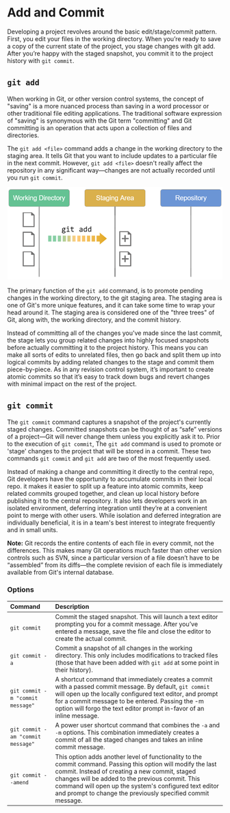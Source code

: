 # Add and Commit
Developing a project revolves around the basic edit/stage/commit pattern. First, you edit your files in the working directory. When you’re ready to save a copy of the current state of the project, you stage changes with git add. After you’re happy with the staged snapshot, you commit it to the project history with `git commit`.

## `git add`
When working in Git, or other version control systems, the concept of "saving" is a more nuanced process than saving in a word processor or other traditional file editing applications. The traditional software expression of "saving" is synonymous with the Git term "committing" and Git committing is an operation that acts upon a collection of files and directories.

The `git add <file>` command adds a change in the working directory to the staging area. It tells Git that you want to include updates to a particular file in the next commit. However, `git add <file>` doesn't really affect the repository in any significant way—changes are not actually recorded until you run `git commit`.

<img src="../images/git-add.png" alt="git-add" width="600px" style="float: none;" />

The primary function of the `git add` command, is to promote pending changes in the working directory, to the git staging area. The staging area is one of Git's more unique features, and it can take some time to wrap your head around it. The staging area is considered one of the "three trees" of Git, along with, the working directory, and the commit history.

Instead of committing all of the changes you've made since the last commit, the stage lets you group related changes into highly focused snapshots before actually committing it to the project history. This means you can make all sorts of edits to unrelated files, then go back and split them up into logical commits by adding related changes to the stage and commit them piece-by-piece. As in any revision control system, it’s important to create atomic commits so that it’s easy to track down bugs and revert changes with minimal impact on the rest of the project.

## `git commit`

The `git commit` command captures a snapshot of the project's currently staged changes. Committed snapshots can be thought of as “safe” versions of a project—Git will never change them unless you explicitly ask it to. Prior to the execution of `git commit`, The `git add` command is used to promote or 'stage' changes to the project that will be stored in a commit. These two commands `git commit` and `git add` are two of the most frequently used.

Instead of making a change and committing it directly to the central repo, Git developers have the opportunity to accumulate commits in their local repo. it makes it easier to split up a feature into atomic commits, keep related commits grouped together, and clean up local history before publishing it to the central repository. It also lets developers work in an isolated environment, deferring integration until they’re at a convenient point to merge with other users. While isolation and deferred integration are individually beneficial, it is in a team's best interest to integrate frequently and in small units.

**Note:** Git records the entire contents of each file in every commit, not the differences. This makes many Git operations much faster than other version controls such as SVN, since a particular version of a file doesn’t have to be “assembled” from its diffs—the complete revision of each file is immediately available from Git's internal database.

### Options
|Command|Description|
|:--|:--|
|`git commit`|Commit the staged snapshot. This will launch a text editor prompting you for a commit message. After you’ve entered a message, save the file and close the editor to create the actual commit.|
|`git commit -a`|Commit a snapshot of all changes in the working directory. This only includes modifications to tracked files (those that have been added with `git add` at some point in their history).|
|`git commit -m "commit message"`|A shortcut command that immediately creates a commit with a passed commit message. By default, `git commit` will open up the locally configured text editor, and prompt for a commit message to be entered. Passing the -m option will forgo the text editor prompt in-favor of an inline message.|
|`git commit -am "commit message"`|A power user shortcut command that combines the `-a` and `-m` options. This combination immediately creates a commit of all the staged changes and takes an inline commit message.|
|`git commit --amend`|This option adds another level of functionality to the commit command. Passing this option will modify the last commit. Instead of creating a new commit, staged changes will be added to the previous commit. This command will open up the system's configured text editor and prompt to change the previously specified commit message.|

